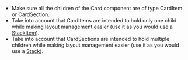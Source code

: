 - Make sure all the children of the Card component are of type CardItem or CardSection.
- Take into account that CardItems are intended to hold only one child while making layout management easier (use it as you would use a [StackItem](https://developer.microsoft.com/en-us/fluentui#/components/stack)).
- Take into account that CardSections are intended to hold multiple children while making layout management easier (use it as you would use a [Stack](https://developer.microsoft.com/en-us/fluentui#/components/stack)).

